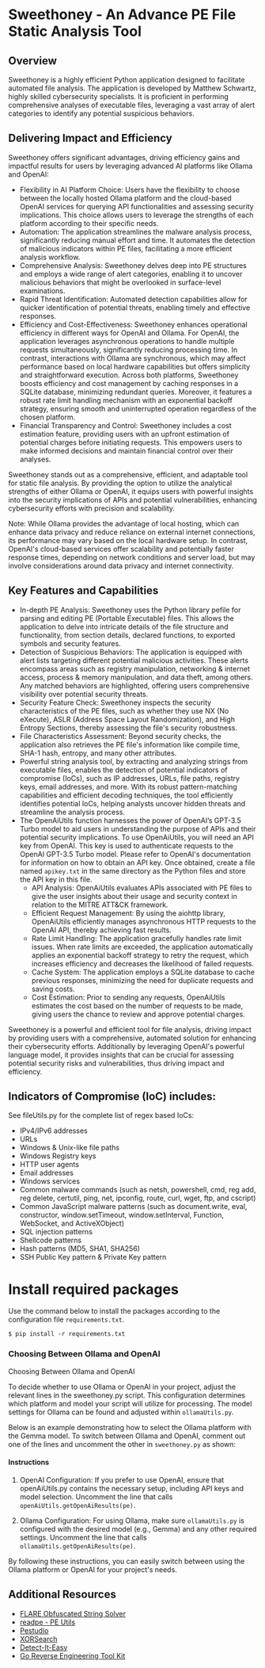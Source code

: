 # Sweethoney - An Advance PE File Static Analysis Tool

## Overview
Sweethoney is a highly efficient Python application designed to facilitate automated file analysis. The application is developed by Matthew Schwartz, highly skilled cybersecurity specialists. It is proficient in performing comprehensive analyses of executable files, leveraging a vast array of alert categories to identify any potential suspicious behaviors.

## Delivering Impact and Efficiency
Sweethoney offers significant advantages, driving efficiency gains and impactful results for users by leveraging advanced AI platforms like Ollama and OpenAI:

* Flexibility in AI Platform Choice: Users have the flexibility to choose between the locally hosted Ollama platform and the cloud-based OpenAI services for querying API functionalities and assessing security implications. This choice allows users to leverage the strengths of each platform according to their specific needs. 
* Automation: The application streamlines the malware analysis process, significantly reducing manual effort and time. It automates the detection of malicious indicators within PE files, facilitating a more efficient analysis workflow.
* Comprehensive Analysis: Sweethoney delves deep into PE structures and employs a wide range of alert categories, enabling it to uncover malicious behaviors that might be overlooked in surface-level examinations.
* Rapid Threat Identification: Automated detection capabilities allow for quicker identification of potential threats, enabling timely and effective responses.
* Efficiency and Cost-Effectiveness: Sweethoney enhances operational efficiency in different ways for OpenAI and Ollama. For OpenAI, the application leverages asynchronous operations to handle multiple requests simultaneously, significantly reducing processing time. In contrast, interactions with Ollama are synchronous, which may affect performance based on local hardware capabilities but offers simplicity and straightforward execution. Across both platforms, Sweethoney boosts efficiency and cost management by caching responses in a SQLite database, minimizing redundant queries. Moreover, it features a robust rate limit handling mechanism with an exponential backoff strategy, ensuring smooth and uninterrupted operation regardless of the chosen platform.
* Financial Transparency and Control: Sweethoney includes a cost estimation feature, providing users with an upfront estimation of potential charges before initiating requests. This empowers users to make informed decisions and maintain financial control over their analyses.

Sweethoney stands out as a comprehensive, efficient, and adaptable tool for static file analysis. By providing the option to utilize the analytical strengths of either Ollama or OpenAI, it equips users with powerful insights into the security implications of APIs and potential vulnerabilities, enhancing cybersecurity efforts with precision and scalability.

Note: While Ollama provides the advantage of local hosting, which can enhance data privacy and reduce reliance on external internet connections, its performance may vary based on the local hardware setup. In contrast, OpenAI's cloud-based services offer scalability and potentially faster response times, depending on network conditions and server load, but may involve considerations around data privacy and internet connectivity.

## Key Features and Capabilities
* In-depth PE Analysis: Sweethoney uses the Python library pefile for parsing and editing PE (Portable Executable) files. This allows the application to delve into intricate details of the file structure and functionality, from section details, declared functions, to exported symbols and security features.
* Detection of Suspicious Behaviors: The application is equipped with alert lists targeting different potential malicious activities. These alerts encompass areas such as registry manipulation, networking & internet access, process & memory manipulation, and data theft, among others. Any matched behaviors are highlighted, offering users comprehensive visibility over potential security threats.
* Security Feature Check: Sweethoney inspects the security characteristics of the PE files, such as whether they use NX (No eXecute), ASLR (Address Space Layout Randomization), and High Entropy Sections, thereby assessing the file's security robustness.
* File Characteristics Assessment: Beyond security checks, the application also retrieves the PE file's information like compile time, SHA-1 hash, entropy, and many other attributes.
* Powerful string analysis tool, by extracting and analyzing strings from executable files, enables the detection of potential indicators of compromise (IoCs), such as IP addresses, URLs, file paths, registry keys, email addresses, and more. With its robust pattern-matching capabilities and efficient decoding techniques, the tool efficiently identifies potential IoCs, helping analysts uncover hidden threats and streamline the analysis process.
* The OpenAiUtils function harnesses the power of OpenAI’s GPT-3.5 Turbo model to aid users in understanding the purpose of APIs and their potential security implications. To use OpenAiUtils, you will need an API key from OpenAI. This key is used to authenticate requests to the OpenAI GPT-3.5 Turbo model. Please refer to OpenAI's documentation for information on how to obtain an API key. Once obtained, create a file named ```apikey.txt``` in the same directory as the Python files and store the API key in this file.
    * API Analysis: OpenAiUtils evaluates APIs associated with PE files to give the user insights about their usage and security context in relation to the MITRE ATT&CK framework.
    * Efficient Request Management: By using the aiohttp library, OpenAiUtils efficiently manages asynchronous HTTP requests to the OpenAI API, thereby achieving fast results.
    * Rate Limit Handling: The application gracefully handles rate limit issues. When rate limits are exceeded, the application automatically applies an exponential backoff strategy to retry the request, which increases efficiency and decreases the likelihood of failed requests.
    * Cache System: The application employs a SQLite database to cache previous responses, minimizing the need for duplicate requests and saving costs.
    * Cost Estimation: Prior to sending any requests, OpenAiUtils estimates the cost based on the number of requests to be made, giving users the chance to review and approve potential charges.  

Sweethoney is a powerful and efficient tool for file analysis, driving impact by providing users with a comprehensive, automated solution for enhancing their cybersecurity efforts.  Additionally by leveraging OpenAI's powerful language model, it provides insights that can be crucial for assessing potential security risks and vulnerabilities, thus driving impact and efficiency.

## Indicators of Compromise (IoC) includes:   
See fileUtils.py for the complete list of regex based IoCs:
* IPv4/IPv6 addresses
* URLs 
* Windows & Unix-like file paths
* Windows Registry keys
* HTTP user agents
* Email addresses
* Windows services
* Common malware commands (such as netsh, powershell, cmd, reg add, reg delete, certutil, ping, net, ipconfig, route, curl, wget, ftp, and cscript)
* Common JavaScript malware patterns (such as document.write, eval, constructor, window.setTimeout, window.setInterval, Function, WebSocket, and ActiveXObject)
* SQL injection patterns
* Shellcode patterns
* Hash patterns (MD5, SHA1, SHA256)
* SSH Public Key pattern & Private Key pattern

# Install required packages
Use the command below to install the packages according to the configuration file `requirements.txt`.

```
$ pip install -r requirements.txt
```

### Choosing Between Ollama and OpenAI
Choosing Between Ollama and OpenAI

To decide whether to use Ollama or OpenAI in your project, adjust the relevant lines in the sweethoney.py script. This configuration determines which platform and model your script will utilize for processing. The model settings for Ollama can be found and adjusted within `ollamaUtils.py`.

Below is an example demonstrating how to select the Ollama platform with the Gemma model. To switch between Ollama and OpenAI, comment out one of the lines and uncomment the other in `sweethoney.py` as shown:

#### Instructions

1. OpenAI Configuration: If you prefer to use OpenAI, ensure that openAiUtils.py contains the necessary setup, including API keys and model selection. Uncomment the line that calls `openAiUtils.getOpenAiResults(pe)`.

2. Ollama Configuration: For using Ollama, make sure `ollamaUtils.py` is configured with the desired model (e.g., Gemma) and any other required settings. Uncomment the line that calls `ollamaUtils.getOpenAiResults(pe)`.

By following these instructions, you can easily switch between using the Ollama platform or OpenAI for your project's needs.

## Additional Resources
* [FLARE Obfuscated String Solver](https://github.com/mandiant/flare-floss)
* [readpe - PE Utils](https://github.com/mentebinaria/readpe)
* [Pestudio](https://www.winitor.com/)
* [XORSearch](https://blog.didierstevens.com/programs/xorsearch/)
* [Detect-It-Easy](https://github.com/horsicq/Detect-It-Easy)
* [Go Reverse Engineering Tool Kit](https://go-re.tk/)

